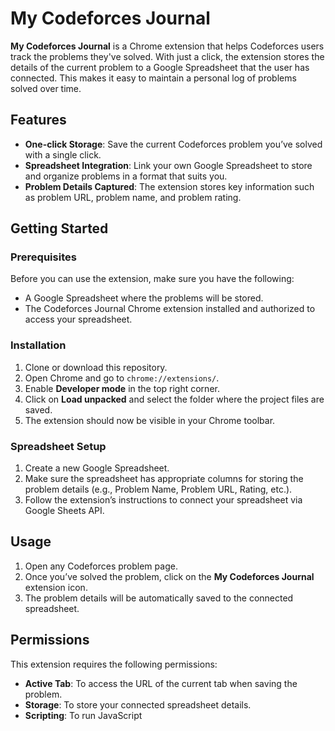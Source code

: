 # My Codeforces Journal

**My Codeforces Journal** is a Chrome extension that helps Codeforces users track the problems they've solved. With just a click, the extension stores the details of the current problem to a Google Spreadsheet that the user has connected. This makes it easy to maintain a personal log of problems solved over time.

## Features

- **One-click Storage**: Save the current Codeforces problem you’ve solved with a single click.
- **Spreadsheet Integration**: Link your own Google Spreadsheet to store and organize problems in a format that suits you.
- **Problem Details Captured**: The extension stores key information such as problem URL, problem name, and problem rating.

## Getting Started

### Prerequisites

Before you can use the extension, make sure you have the following:

- A Google Spreadsheet where the problems will be stored.
- The Codeforces Journal Chrome extension installed and authorized to access your spreadsheet.

### Installation

1. Clone or download this repository.
2. Open Chrome and go to `chrome://extensions/`.
3. Enable **Developer mode** in the top right corner.
4. Click on **Load unpacked** and select the folder where the project files are saved.
5. The extension should now be visible in your Chrome toolbar.

### Spreadsheet Setup

1. Create a new Google Spreadsheet.
2. Make sure the spreadsheet has appropriate columns for storing the problem details (e.g., Problem Name, Problem URL, Rating, etc.).
3. Follow the extension’s instructions to connect your spreadsheet via Google Sheets API.

## Usage

1. Open any Codeforces problem page.
2. Once you’ve solved the problem, click on the **My Codeforces Journal** extension icon.
3. The problem details will be automatically saved to the connected spreadsheet.

## Permissions

This extension requires the following permissions:

- **Active Tab**: To access the URL of the current tab when saving the problem.
- **Storage**: To store your connected spreadsheet details.
- **Scripting**: To run JavaScript
